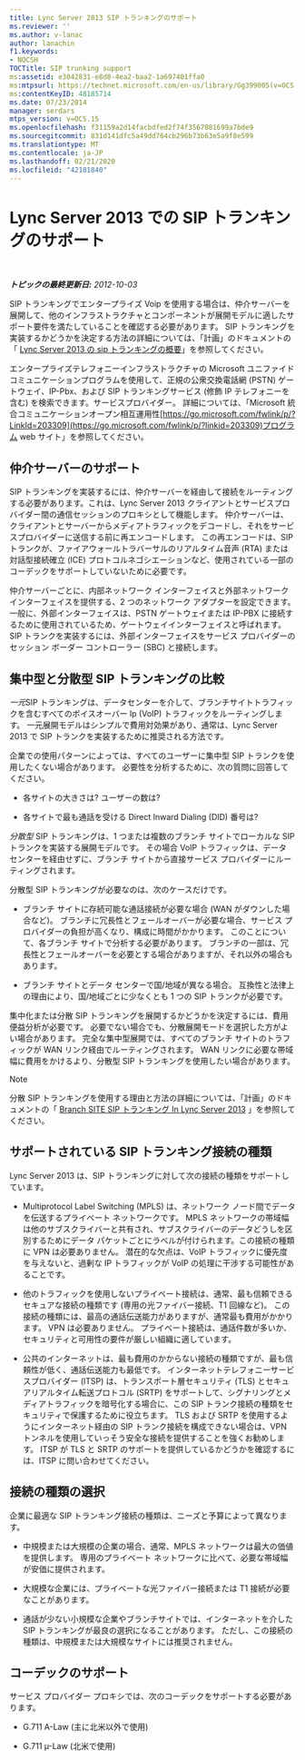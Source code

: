 ```yaml
---
title: Lync Server 2013 SIP トランキングのサポート
ms.reviewer: ''
ms.author: v-lanac
author: lanachin
f1.keywords:
- NOCSH
TOCTitle: SIP trunking support
ms:assetid: e3042831-e8d8-4ea2-baa2-1a697401ffa0
ms:mtpsurl: https://technet.microsoft.com/en-us/library/Gg399005(v=OCS.15)
ms:contentKeyID: 48185714
ms.date: 07/23/2014
manager: serdars
mtps_version: v=OCS.15
ms.openlocfilehash: f31159a2d14facbdfed2f74f3567081699a7bde9
ms.sourcegitcommit: 831d141dfc5a49dd764cb296b73b63e5a9f8e599
ms.translationtype: MT
ms.contentlocale: ja-JP
ms.lasthandoff: 02/21/2020
ms.locfileid: "42181840"
---
```

<div data-xmlns="http://www.w3.org/1999/xhtml">

<div class="topic" data-xmlns="http://www.w3.org/1999/xhtml" data-msxsl="urn:schemas-microsoft-com:xslt" data-cs="https://msdn.microsoft.com/">

<div data-asp="https://msdn2.microsoft.com/asp">

# <a name="sip-trunking-support-in-lync-server-2013"></a>Lync Server 2013 での SIP トランキングのサポート

</div>

<div id="mainSection">

<div id="mainBody">

<span> </span>

_**トピックの最終更新日:** 2012-10-03_

SIP トランキングでエンタープライズ Voip を使用する場合は、仲介サーバーを展開して、他のインフラストラクチャとコンポーネントが展開モデルに適したサポート要件を満たしていることを確認する必要があります。 SIP トランキングを実装するかどうかを決定する方法の詳細については、「計画」のドキュメントの「 [Lync Server 2013 の sip トランキングの概要](lync-server-2013-overview-of-sip-trunking.md)」を参照してください。

エンタープライズテレフォニーインフラストラクチャの Microsoft ユニファイドコミュニケーションプログラムを使用して、正規の公衆交換電話網 (PSTN) ゲートウェイ、IP-Pbx、および SIP トランキングサービス (修飾 IP テレフォニーを含む) を検索できます。サービスプロバイダー。 詳細については、「Microsoft 統合コミュニケーションオープン相互運用性[https://go.microsoft.com/fwlink/p/?LinkId=203309](https://go.microsoft.com/fwlink/p/?linkid=203309)プログラム web サイト」を参照してください。

<div>

## <a name="mediation-server-support"></a>仲介サーバーのサポート

SIP トランキングを実装するには、仲介サーバーを経由して接続をルーティングする必要があります。これは、Lync Server 2013 クライアントとサービスプロバイダー間の通信セッションのプロキシとして機能します。 仲介サーバーは、クライアントとサーバーからメディアトラフィックをデコードし、それをサービスプロバイダーに送信する前に再エンコードします。 この再エンコードは、SIP トランクが、ファイアウォールトラバーサルのリアルタイム音声 (RTA) または対話型接続確立 (ICE) プロトコルネゴシエーションなど、使用されている一部のコーデックをサポートしていないために必要です。

仲介サーバーごとに、内部ネットワーク インターフェイスと外部ネットワーク インターフェイスを提供する、2 つのネットワーク アダプターを設定できます。 一般に、外部インターフェイスは、PSTN ゲートウェイまたは IP-PBX に接続するために使用されているため、ゲートウェイインターフェイスと呼ばれます。 SIP トランクを実装するには、外部インターフェイスをサービス プロバイダーのセッション ボーダー コントローラー (SBC) と接続します。

</div>

<div>

## <a name="centralized-vs-distributed-sip-trunking"></a>集中型と分散型 SIP トランキングの比較

*一元*SIP トランキングは、データセンターを介して、ブランチサイトトラフィックを含むすべてのボイスオーバー Ip (VoIP) トラフィックをルーティングします。 一元展開モデルはシンプルで費用対効果があり、通常は、Lync Server 2013 で SIP トランクを実装するために推奨される方法です。

企業での使用パターンによっては、すべてのユーザーに集中型 SIP トランクを使用したくない場合があります。 必要性を分析するために、次の質問に回答してください。

  - 各サイトの大きさは? ユーザーの数は?

  - 各サイトで最も通話を受ける Direct Inward Dialing (DID) 番号は?

*分散型* SIP トランキングは、1 つまたは複数のブランチ サイトでローカルな SIP トランクを実装する展開モデルです。 その場合 VoIP トラフィックは、データ センターを経由せずに、ブランチ サイトから直接サービス プロバイダーにルーティングされます。

分散型 SIP トランキングが必要なのは、次のケースだけです。

  - ブランチ サイトに存続可能な通話接続が必要な場合 (WAN がダウンした場合など)。 ブランチに冗長性とフェールオーバーが必要な場合、サービス プロバイダーの負担が高くなり、構成に時間がかかります。 このことについて、各ブランチ サイトで分析する必要があります。 ブランチの一部は、冗長性とフェールオーバーを必要とする場合がありますが、それ以外の場合もあります。

  - ブランチ サイトとデータ センターで国/地域が異なる場合。 互換性と法律上の理由により、国/地域ごとに少なくとも 1 つの SIP トランクが必要です。

集中化または分散 SIP トランキングを展開するかどうかを決定するには、費用便益分析が必要です。 必要でない場合でも、分散展開モードを選択した方がよい場合があります。 完全な集中型展開では、すべてのブランチ サイトのトラフィックが WAN リンク経由でルーティングされます。 WAN リンクに必要な帯域幅に費用をかけるより、分散型 SIP トランキングを使用したい場合があります。

<div>


> [!NOTE]  
> 分散 SIP トランキングを使用する理由と方法の詳細については、「計画」のドキュメントの「 <A href="lync-server-2013-branch-site-sip-trunking.md">Branch SITE SIP トランキング In Lync Server 2013</A> 」を参照してください。



</div>

</div>

<div>

## <a name="supported-sip-trunking-connection-types"></a>サポートされている SIP トランキング接続の種類

Lync Server 2013 は、SIP トランキングに対して次の接続の種類をサポートしています。

  - Multiprotocol Label Switching (MPLS) は、ネットワーク ノード間でデータを伝送するプライベート ネットワークです。 MPLS ネットワークの帯域幅は他のサブスクライバーと共有され、サブスクライバーのデータどうしを区別するためにデータ パケットごとにラベルが付けられます。この接続の種類に VPN は必要ありません。 潜在的な欠点は、VoIP トラフィックに優先度を与えないと、過剰な IP トラフィックが VoIP の処理に干渉する可能性があることです。

  - 他のトラフィックを使用しないプライベート接続は、通常、最も信頼できるセキュアな接続の種類です (専用の光ファイバー接続、T1 回線など)。 この接続の種類には、最高の通話伝送能力がありますが、通常最も費用がかかります。 VPN は必要ありません。 プライベート接続は、通話件数が多いか、セキュリティと可用性の要件が厳しい組織に適しています。

  - 公共のインターネットは、最も費用のかからない接続の種類ですが、最も信頼性が低く、通話伝送能力も最低です。 インターネットテレフォニーサービスプロバイダー (ITSP) は、トランスポート層セキュリティ (TLS) とセキュアリアルタイム転送プロトコル (SRTP) をサポートして、シグナリングとメディアトラフィックを暗号化する場合に、この SIP トランク接続の種類をセキュリティで保護するために役立ちます。 TLS および SRTP を使用するようにインターネット経由の SIP トランク接続を構成できない場合は、VPN トンネルを使用していっそう安全な接続を提供することを強くお勧めします。 ITSP が TLS と SRTP のサポートを提供しているかどうかを確認するには、ITSP に問い合わせてください。

<div>

## <a name="selecting-a-connection-type"></a>接続の種類の選択

企業に最適な SIP トランキング接続の種類は、ニーズと予算によって異なります。

  - 中規模または大規模の企業の場合、通常、MPLS ネットワークは最大の価値を提供します。 専用のプライベート ネットワークに比べて、必要な帯域幅が安価に提供されます。

  - 大規模な企業には、プライベートな光ファイバー接続または T1 接続が必要なことがあります。

  - 通話が少ない小規模な企業やブランチサイトでは、インターネットを介した SIP トランキングが最良の選択になることがあります。 ただし、この接続の種類は、中規模または大規模なサイトには推奨されません。

</div>

</div>

<div>

## <a name="codec-support"></a>コーデックのサポート

サービス プロバイダー プロキシでは、次のコーデックをサポートする必要があります。

  - G.711 A-Law (主に北米以外で使用)

  - G.711 µ-Law (北米で使用)

</div>

</div>

<span> </span>

</div>

</div>

</div>

